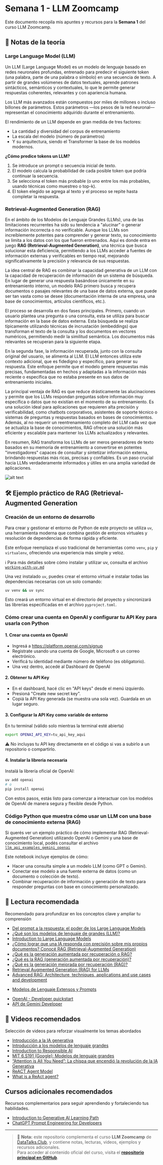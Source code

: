 # Semana 1 - LLM Zoomcamp

Este documento recopila mis apuntes y recursos para la **Semana 1** del curso LLM Zoomcamp.

## 📝 Notas de la teoría

### Large Language Model (LLM)

Un LLM (Large Language Model) es un modelo de lenguaje basado en redes neuronales profundas, entrenado para predecir el siguiente token (una palabra, parte de una palabra o símbolo) en una secuencia de texto. A partir de grandes volúmenes de datos textuales, aprende patrones sintácticos, semánticos y contextuales, lo que le permite generar respuestas coherentes, relevantes y con apariencia humana.

Los LLM más avanzados están compuestos por miles de millones o incluso billones de parámetros. Estos parámetros —los pesos de la red neuronal— representan el conocimiento adquirido durante el entrenamiento.

El rendimiento de un LLM depende en gran medida de tres factores:
* La cantidad y diversidad del corpus de entrenamiento
* La escala del modelo (número de parámetros)
* Y su arquitectura, siendo el Transformer la base de los modelos modernos.

**¿Cómo predice tokens un LLM?**
1. Se introduce un prompt o secuencia inicial de texto.
2. El modelo calcula la probabilidad de cada posible token que podría continuar la secuencia.
3. Se selecciona el token más probable (o uno entre los más probables, usando técnicas como muestreo o top-k).
4. El token elegido se agrega al texto y el proceso se repite hasta completar la respuesta.

### Retrieval-Augmented Generation (RAG)

En el ámbito de los Modelos de Lenguaje Grandes (LLMs), una de las limitaciones recurrentes ha sido su tendencia a "alucinar" o generar información incorrecta o no verificable. Aunque los LLMs son increíblemente potentes para comprender y generar texto, su conocimiento se limita a los datos con los que fueron entrenados. Aquí es donde entra en juego **RAG (Retrieval-Augmented Generation)**, una técnica que busca solucionar esta deficiencia, permitiendo a los LLMs acceder a fuentes de información externas y verificables en tiempo real, mejorando significativamente la precisión y relevancia de sus respuestas.

La idea central de RAG es combinar la capacidad generativa de un LLM con la capacidad de recuperación de información de un sistema de búsqueda. En lugar de generar una respuesta basándose únicamente en su entrenamiento interno, un modelo RAG primero busca y recupera documentos o pasajes relevantes de una base de datos externa, que puede ser tan vasta como se desee (documentación interna de una empresa, una base de conocimientos, artículos científicos, etc.).

El proceso se desarrolla en dos fases principales. Primero, cuando un usuario plantea una pregunta o una consulta, esta se utiliza para buscar información en la base de datos externa. Esta búsqueda se realiza típicamente utilizando técnicas de incrustación (embeddings) que transforman el texto de la consulta y los documentos en vectores numéricos, permitiendo medir la similitud semántica. Los documentos más relevantes se recuperan para la siguiente etapa.

En la segunda fase, la información recuperada, junto con la consulta original del usuario, se alimenta al LLM. El LLM entonces utiliza este contexto adicional, que es fidedigno y específico, para generar su respuesta. Este enfoque permite que el modelo genere respuestas más precisas, fundamentadas en hechos y adaptadas a la información más reciente o específica que no estaba presente en sus datos de entrenamiento iniciales.

La principal ventaja de RAG es que reduce drásticamente las alucinaciones y permite que los LLMs respondan preguntas sobre información muy específica o datos que no existían en el momento de su entrenamiento. Es una solución ideal para aplicaciones que requieren alta precisión y verificabilidad, como chatbots corporativos, asistentes de soporte técnico o sistemas de preguntas y respuestas basados en bases de conocimientos. Además, al no requerir un reentrenamiento completo del LLM cada vez que se actualiza la base de conocimientos, RAG ofrece una solución más eficiente y escalable para mantener los LLMs actualizados y relevantes.

En resumen, RAG transforma los LLMs de ser meros generadores de texto basados en su memoria de entrenamiento a convertirse en potentes "investigadores" capaces de consultar y sintetizar información externa, brindando respuestas más ricas, precisas y confiables. Es un paso crucial hacia LLMs verdaderamente informados y útiles en una amplia variedad de aplicaciones.

![alt text](./img/image.png)

## 🛠️ Ejemplo práctico de RAG (Retrieval-Augmented Generation

### Creación de un entorno de desarrollo

Para crear y gestionar el entorno de Python de este proyecto se utiliza `uv`, una herramienta moderna que combina gestión de entornos virtuales y resolución de dependencias de forma rápida y eficiente.

Este enfoque reemplaza el uso tradicional de herramientas como `venv`, `pip` y `virtualenv`, ofreciendo una experiencia más simple y veloz.

ℹ️ Para más detalles sobre cómo instalar y utilizar uv, consulta el archivo [`working-with-uv.md`](../docs/working-with-uv.md)

Una vez instalado `uv`, puedes crear el entorno virtual e instalar todas las dependencias necesarias con un solo comando:

```bash
uv venv && uv sync
```

Esto creará un entorno virtual en el directorio del proyecto y sincronizará las librerías especificadas en el archivo `pyproject.toml`.

### Cómo crear una cuenta en OpenAI y configurar tu API Key para usarla con Python

#### 1. Crear una cuenta en OpenAI
- Ingresá a https://platform.openai.com/signup
- Registrate usando una cuenta de Google, Microsoft o un correo electrónico.
- Verificá tu identidad mediante número de teléfono (es obligatorio).
- Una vez dentro, accedé al Dashboard de OpenAI

#### 2. Obtener tu API Key
- En el dashboard, hacé clic en "API keys" desde el menú izquierdo.
- Presioná "Create new secret key".
- Copiá la API Key generada (se muestra una sola vez). Guardala en un lugar seguro.

#### 3. Configurar la API Key como variable de entorno
En tu terminal (válido solo mientras la terminal esté abierta)

```bash
export OPENAI_API_KEY=tu_api_key_aqui
```

⚠️ No incluyas tu API key directamente en el código si vas a subirlo a un repositorio o compartirlo.

#### 4. Instalar la libreria necesaria
Instalá la librería oficial de OpenAI:

```bash
uv add openai
# o
pip install openai
```

Con estos pasos, estás listo para comenzar a interactuar con los modelos de OpenAI de manera segura y flexible desde Python.

### Código Python que muestra cómo usar un LLM con una base de conocimiento externa (RAG)

Si querés ver un ejemplo práctico de cómo implementar RAG (Retrieval-Augmented Generation) utilizando OpenAI o Gemini y una base de conocimiento local, podés consultar el archivo [`llm_api_examples_gemini_openai`](./notebook/llm_api_examples_gemini_openai.ipynb)

Este notebook incluye ejemplos de cómo:
- Hacer una consulta simple a un modelo LLM (como GPT o Gemini).
- Conectar ese modelo a una fuente externa de datos (como un documento o colección de texto).
- Combinar recuperación de información y generación de texto para responder preguntas con base en conocimiento personalizado.

## 🔗 Lectura recomendada
Recomendado para profundizar en los conceptos clave y ampliar tu comprensión
* [Del prompt a la respuesta: el poder de los Large Language Models](https://medium.com/@j92riquelme/del-prompt-a-la-respuesta-el-poder-de-los-large-language-models-b4a28663fed9)
* [¿Qué son los modelos de lenguaje de grandes (LLM)?](https://azure.microsoft.com/es-es/resources/cloud-computing-dictionary/what-are-large-language-models-llms)
* [Introduction to Large Language Models](https://developers.google.com/machine-learning/resources/intro-llms)
* [¿Cómo lograr que una IA responda con precisión sobre mis propios documentos? Conocé RAG (Retrieval-Augmented Generation)](https://medium.com/@j92riquelme/cómo-lograr-que-una-ia-responda-con-precisión-sobre-mis-propios-documentos-e7959a816cef)
* [¿Qué es la generación aumentada por recuperación o RAG?](https://www.redhat.com/es/topics/ai/what-is-retrieval-augmented-generation?gad_source=1&gad_campaignid=22501758914&gbraid=0AAAAADsbVMTiqBq3YrdPWxHpN5RJa_5aL&gclid=CjwKCAjwl_XBBhAUEiwAWK2hzkNLesvpeuFH1oXLAuzgvPRbeY6Cf9pQ95r2zDw8ag-cCyKsUXdDghoCklcQAvD_BwE)
* [¿Qué es la RAG (generación aumentada por recuperación)?](https://aws.amazon.com/es/what-is/retrieval-augmented-generation/)
* [¿Qué es la generación mejorada por recuperación (RAG)?](https://cloud.google.com/use-cases/retrieval-augmented-generation?hl=es_419)
* [Retrieval Augmented Generation (RAG) for LLMs](https://www.promptingguide.ai/research/rag)
* [Advanced RAG: Architecture, techniques, applications and use cases and development](https://www.leewayhertz.com/advanced-rag/)
- [Modelos de Lenguaje Extensos y Prompts](https://medium.com/@j92riquelme/modelos-de-lenguaje-extensos-y-prompts-339082864872)

* [OpenAI - Developer quickstart](https://platform.openai.com/docs/quickstart?api-mode=responses&lang=python)
* [API de Gemini Developer](https://ai.google.dev/gemini-api/docs?hl=es-419)

## 🔗 Videos recomendados
Selección de videos para reforzar visualmente los temas abordados
* [Introducción a la IA generativa](https://www.youtube.com/watch?v=tNBvUvsScAA&t=1s)
* [Introducción a los modelos de lenguaje grandes](https://www.youtube.com/watch?v=Vi0ODh3ncxw&t=3s)
* [Introduction to Responsible AI](https://www.youtube.com/watch?v=JbluXe6QpxM&t=4s)
* [MIT 6.S191 (Google): Modelos de lenguaje grandes](https://www.youtube.com/watch?v=ZNodOsz94cc)
* [“Attention is All You Need”: La chispa que encendió la revolución de la IA Generativa](https://medium.com/@j92riquelme/attention-is-all-you-need-la-chispa-que-encendi%C3%B3-la-revoluci%C3%B3n-de-la-ia-generativa-5c987353039b)
* [ReACT Agent Model](https://klu.ai/glossary/react-agent-model)
* [What is a ReAct agent?](https://www.ibm.com/think/topics/react-agent)



## Cursos adicionales recomendados
Recursos complementarios para seguir aprendiendo y fortaleciendo tus habilidades.

* [Introduction to Generative AI Learning Path](https://www.cloudskillsboost.google/paths/118)
* [ChatGPT Prompt Engineering for Developers](https://www.deeplearning.ai/short-courses/chatgpt-prompt-engineering-for-developers/)

---

> 📌 **Nota:** este repositorio complementa el curso **LLM Zoomcamp** de [DataTalks.Club](https://datatalks.club/), y contiene notas, lecturas, videos, ejemplos y recursos adicionales.  
> Para acceder al contenido oficial del curso, visita el [**repositorio principal en GitHub**](https://github.com/DataTalksClub/llm-zoomcamp).
